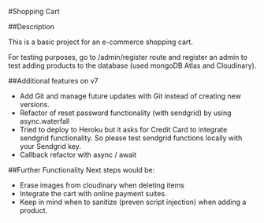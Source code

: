 #Shopping Cart 

##Description   

This is a basic project for an e-commerce shopping cart.

For testing purposes, go to /admin/register route and register an admin to test adding products
to the database (used mongoDB Atlas and Cloudinary).

##Additional features on v7
- Add Git and manage future updates with Git instead of creating new versions.
- Refactor of reset password functionality (with sendgrid) by using async.waterfall
- Tried to deploy to Heroku but it asks for Credit Card to integrate sendgrid functionality. So please test sendgrid functions locally with your Sendgrid key.
- Callback refactor with async / await


##Further Functionality
Next steps would be:
- Erase images from cloudinary when deleting items
- Integrate the cart with online payment suites.
- Keep in mind when to sanitize (preven script injection) when adding a product.
